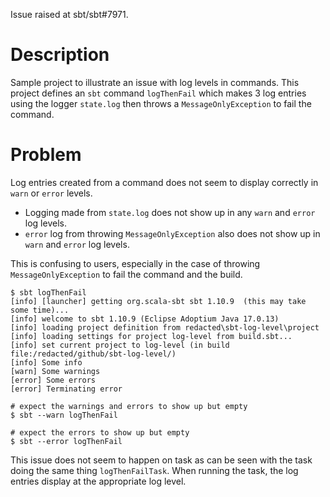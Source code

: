 Issue raised at sbt/sbt#7971.

# Description
Sample project to illustrate an issue with log levels in commands. This project defines an `sbt` command `logThenFail` which makes 3 log entries using the logger `state.log` then throws a `MessageOnlyException` to fail the command.

# Problem
Log entries created from a command does not seem to display correctly in `warn` or `error` levels.
* Logging made from `state.log` does not show up in any `warn` and `error` log levels.
* `error` log from throwing `MessageOnlyException` also does not show up in `warn` and `error` log levels.

This is confusing to users, especially in the case of throwing `MessageOnlyException` to fail the command and the build.

```log
$ sbt logThenFail
[info] [launcher] getting org.scala-sbt sbt 1.10.9  (this may take some time)...
[info] welcome to sbt 1.10.9 (Eclipse Adoptium Java 17.0.13)
[info] loading project definition from redacted\sbt-log-level\project
[info] loading settings for project log-level from build.sbt...
[info] set current project to log-level (in build file:/redacted/github/sbt-log-level/)
[info] Some info
[warn] Some warnings
[error] Some errors
[error] Terminating error
```

```log
# expect the warnings and errors to show up but empty
$ sbt --warn logThenFail

```

```log
# expect the errors to show up but empty
$ sbt --error logThenFail

```

This issue does not seem to happen on task as can be seen with the task doing the same thing `logThenFailTask`. When running the task, the log entries display at the appropriate log level.
